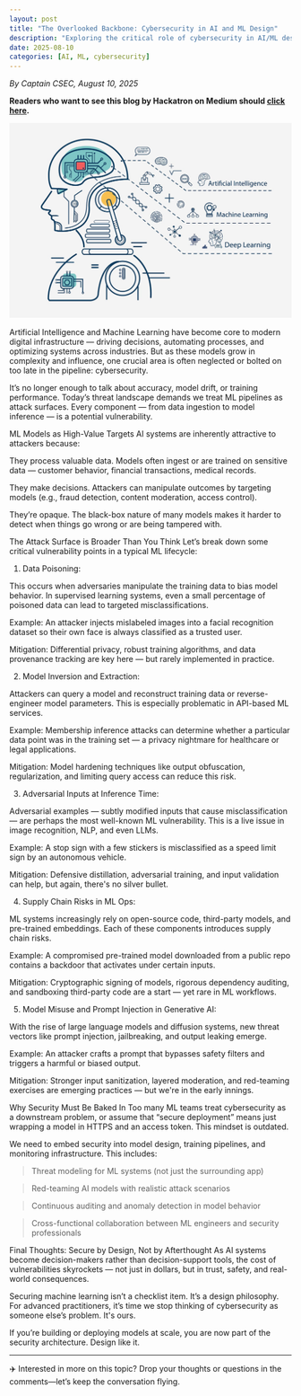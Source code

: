 ```yaml
---
layout: post
title: "The Overlooked Backbone: Cybersecurity in AI and ML Design"
description: "Exploring the critical role of cybersecurity in AI/ML design and the evolving threats across the model lifecycle."
date: 2025-08-10
categories: [AI, ML, cybersecurity]
---
```


*By Captain CSEC, August 10, 2025*

**Readers who want to see this blog by Hackatron on Medium should [click here](https://medium.com/@highroller039/the-overlooked-backbone-cybersecurity-in-ai-and-ml-design-b416e9b12e59).**

![Cyber Aviation Banner](/images/Impact-of-Artificial-Intelligence-in-Cyber-Security.jpg)


Artificial Intelligence and Machine Learning have become core to modern digital infrastructure — driving decisions, automating processes, and optimizing systems across industries. But as these models grow in complexity and influence, one crucial area is often neglected or bolted on too late in the pipeline: cybersecurity.

It’s no longer enough to talk about accuracy, model drift, or training performance. Today’s threat landscape demands we treat ML pipelines as attack surfaces. Every component — from data ingestion to model inference — is a potential vulnerability.

ML Models as High-Value Targets
AI systems are inherently attractive to attackers because:

They process valuable data. Models often ingest or are trained on sensitive data — customer behavior, financial transactions, medical records.

They make decisions. Attackers can manipulate outcomes by targeting models (e.g., fraud detection, content moderation, access control).

They’re opaque. The black-box nature of many models makes it harder to detect when things go wrong or are being tampered with.

The Attack Surface is Broader Than You Think
Let’s break down some critical vulnerability points in a typical ML lifecycle:

1. Data Poisoning:
   
This occurs when adversaries manipulate the training data to bias model behavior. In supervised learning systems, even a small percentage of poisoned data can lead to targeted misclassifications.

Example: An attacker injects mislabeled images into a facial recognition dataset so their own face is always classified as a trusted user.

Mitigation: Differential privacy, robust training algorithms, and data provenance tracking are key here — but rarely implemented in practice.

2. Model Inversion and Extraction:
   
Attackers can query a model and reconstruct training data or reverse-engineer model parameters. This is especially problematic in API-based ML services.

Example: Membership inference attacks can determine whether a particular data point was in the training set — a privacy nightmare for healthcare or legal applications.

Mitigation: Model hardening techniques like output obfuscation, regularization, and limiting query access can reduce this risk.

3. Adversarial Inputs at Inference Time:
   
Adversarial examples — subtly modified inputs that cause misclassification — are perhaps the most well-known ML vulnerability. This is a live issue in image recognition, NLP, and even LLMs.

Example: A stop sign with a few stickers is misclassified as a speed limit sign by an autonomous vehicle.

Mitigation: Defensive distillation, adversarial training, and input validation can help, but again, there's no silver bullet.

4. Supply Chain Risks in ML Ops:
   
ML systems increasingly rely on open-source code, third-party models, and pre-trained embeddings. Each of these components introduces supply chain risks.

Example: A compromised pre-trained model downloaded from a public repo contains a backdoor that activates under certain inputs.

Mitigation: Cryptographic signing of models, rigorous dependency auditing, and sandboxing third-party code are a start — yet rare in ML workflows.

5. Model Misuse and Prompt Injection in Generative AI:
   
With the rise of large language models and diffusion systems, new threat vectors like prompt injection, jailbreaking, and output leaking emerge.

Example: An attacker crafts a prompt that bypasses safety filters and triggers a harmful or biased output.

Mitigation: Stronger input sanitization, layered moderation, and red-teaming exercises are emerging practices — but we're in the early innings.

Why Security Must Be Baked In
Too many ML teams treat cybersecurity as a downstream problem, or assume that “secure deployment” means just wrapping a model in HTTPS and an access token. This mindset is outdated.

We need to embed security into model design, training pipelines, and monitoring infrastructure. This includes:

>Threat modeling for ML systems (not just the surrounding app)

>Red-teaming AI models with realistic attack scenarios

>Continuous auditing and anomaly detection in model behavior

>Cross-functional collaboration between ML engineers and security professionals

Final Thoughts: Secure by Design, Not by Afterthought
As AI systems become decision-makers rather than decision-support tools, the cost of vulnerabilities skyrockets — not just in dollars, but in trust, safety, and real-world consequences.

Securing machine learning isn’t a checklist item. It’s a design philosophy. For advanced practitioners, it’s time we stop thinking of cybersecurity as someone else’s problem. It's ours.

If you’re building or deploying models at scale, you are now part of the security architecture. Design like it.

---

✈️ Interested in more on this topic? Drop your thoughts or questions in the comments—let’s keep the conversation flying.

